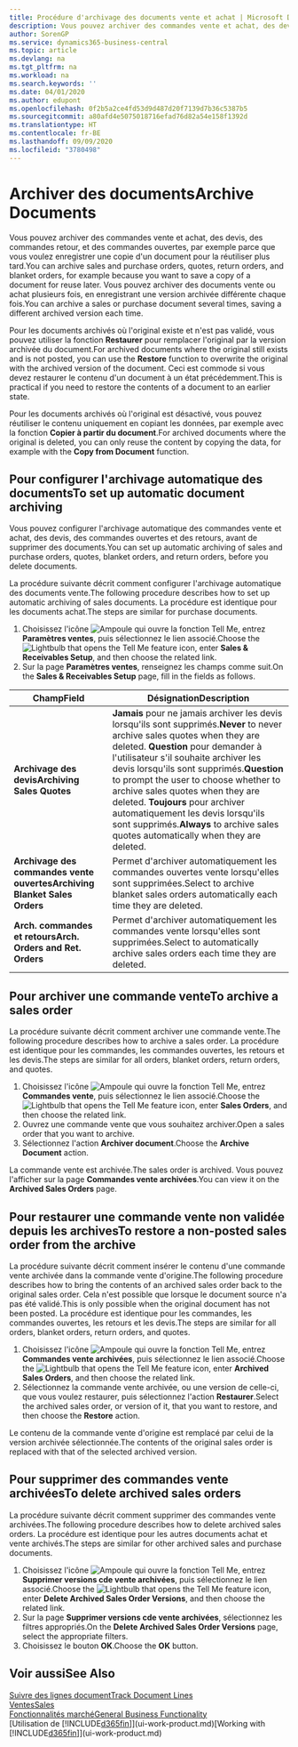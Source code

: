 ```yaml
---
title: Procédure d'archivage des documents vente et achat | Microsoft Docs
description: Vous pouvez archiver des commandes vente et achat, des devis, des retours et des commandes ouvertes, et vous pouvez utiliser le document archivé pour recréer le document d'origine.
author: SorenGP
ms.service: dynamics365-business-central
ms.topic: article
ms.devlang: na
ms.tgt_pltfrm: na
ms.workload: na
ms.search.keywords: ''
ms.date: 04/01/2020
ms.author: edupont
ms.openlocfilehash: 0f2b5a2ce4fd53d9d487d20f7139d7b36c5387b5
ms.sourcegitcommit: a80afd4e5075018716efad76d82a54e158f1392d
ms.translationtype: HT
ms.contentlocale: fr-BE
ms.lasthandoff: 09/09/2020
ms.locfileid: "3780498"
---
```

# <a name="archive-documents"></a><span data-ttu-id="a63f8-103">Archiver des documents</span><span class="sxs-lookup"><span data-stu-id="a63f8-103">Archive Documents</span></span>
<span data-ttu-id="a63f8-104">Vous pouvez archiver des commandes vente et achat, des devis, des commandes retour, et des commandes ouvertes, par exemple parce que vous voulez enregistrer une copie d'un document pour la réutiliser plus tard.</span><span class="sxs-lookup"><span data-stu-id="a63f8-104">You can archive sales and purchase orders, quotes, return orders, and blanket orders, for example because you want to save a copy of a document for reuse later.</span></span> <span data-ttu-id="a63f8-105">Vous pouvez archiver des documents vente ou achat plusieurs fois, en enregistrant une version archivée différente chaque fois.</span><span class="sxs-lookup"><span data-stu-id="a63f8-105">You can archive a sales or purchase document several times, saving a different archived version each time.</span></span>

<span data-ttu-id="a63f8-106">Pour les documents archivés où l'original existe et n'est pas validé, vous pouvez utiliser la fonction **Restaurer** pour remplacer l'original par la version archivée du document.</span><span class="sxs-lookup"><span data-stu-id="a63f8-106">For archived documents where the original still exists and is not posted, you can use the **Restore** function to overwrite the original with the archived version of the document.</span></span> <span data-ttu-id="a63f8-107">Ceci est commode si vous devez restaurer le contenu d'un document à un état précédemment.</span><span class="sxs-lookup"><span data-stu-id="a63f8-107">This is practical if you need to restore the contents of a document to an earlier state.</span></span>

<span data-ttu-id="a63f8-108">Pour les documents archivés où l'original est désactivé, vous pouvez réutiliser le contenu uniquement en copiant les données, par exemple avec la fonction **Copier à partir du document**.</span><span class="sxs-lookup"><span data-stu-id="a63f8-108">For archived documents where the original is deleted, you can only reuse the content by copying the data, for example with the **Copy from Document** function.</span></span>   

## <a name="to-set-up-automatic-document-archiving"></a><span data-ttu-id="a63f8-109">Pour configurer l'archivage automatique des documents</span><span class="sxs-lookup"><span data-stu-id="a63f8-109">To set up automatic document archiving</span></span>  
<span data-ttu-id="a63f8-110">Vous pouvez configurer l'archivage automatique des commandes vente et achat, des devis, des commandes ouvertes et des retours, avant de supprimer des documents.</span><span class="sxs-lookup"><span data-stu-id="a63f8-110">You can set up automatic archiving of sales and purchase orders, quotes, blanket orders, and return orders, before you delete documents.</span></span>

<span data-ttu-id="a63f8-111">La procédure suivante décrit comment configurer l'archivage automatique des documents vente.</span><span class="sxs-lookup"><span data-stu-id="a63f8-111">The following procedure describes how to set up automatic archiving of sales documents.</span></span> <span data-ttu-id="a63f8-112">La procédure est identique pour les documents achat.</span><span class="sxs-lookup"><span data-stu-id="a63f8-112">The steps are similar for purchase documents.</span></span>
1.  <span data-ttu-id="a63f8-113">Choisissez l'icône ![Ampoule qui ouvre la fonction Tell Me](media/ui-search/search_small.png "Dites-moi ce que vous voulez faire"), entrez **Paramètres ventes**, puis sélectionnez le lien associé.</span><span class="sxs-lookup"><span data-stu-id="a63f8-113">Choose the ![Lightbulb that opens the Tell Me feature](media/ui-search/search_small.png "Tell me what you want to do") icon, enter **Sales & Receivables Setup**, and then choose the related link.</span></span>
2. <span data-ttu-id="a63f8-114">Sur la page **Paramètres ventes**, renseignez les champs comme suit.</span><span class="sxs-lookup"><span data-stu-id="a63f8-114">On the **Sales & Receivables Setup** page, fill in the fields as follows.</span></span>

|<span data-ttu-id="a63f8-115">Champ</span><span class="sxs-lookup"><span data-stu-id="a63f8-115">Field</span></span>|<span data-ttu-id="a63f8-116">Désignation</span><span class="sxs-lookup"><span data-stu-id="a63f8-116">Description</span></span>|
|-----|-----------|
|<span data-ttu-id="a63f8-117">**Archivage des devis**</span><span class="sxs-lookup"><span data-stu-id="a63f8-117">**Archiving Sales Quotes**</span></span>|<span data-ttu-id="a63f8-118">**Jamais** pour ne jamais archiver les devis lorsqu'ils sont supprimés.</span><span class="sxs-lookup"><span data-stu-id="a63f8-118">**Never** to never archive sales quotes when they are deleted.</span></span> <span data-ttu-id="a63f8-119">**Question** pour demander à l'utilisateur s'il souhaite archiver les devis lorsqu'ils sont supprimés.</span><span class="sxs-lookup"><span data-stu-id="a63f8-119">**Question** to prompt the user to choose whether to archive sales quotes when they are deleted.</span></span> <span data-ttu-id="a63f8-120">**Toujours** pour archiver automatiquement les devis lorsqu'ils sont supprimés.</span><span class="sxs-lookup"><span data-stu-id="a63f8-120">**Always** to archive sales quotes automatically when they are deleted.</span></span>|
|<span data-ttu-id="a63f8-121">**Archivage des commandes vente ouvertes**</span><span class="sxs-lookup"><span data-stu-id="a63f8-121">**Archiving Blanket Sales Orders**</span></span>|<span data-ttu-id="a63f8-122">Permet d'archiver automatiquement les commandes ouvertes vente lorsqu'elles sont supprimées.</span><span class="sxs-lookup"><span data-stu-id="a63f8-122">Select to archive blanket sales orders automatically each time they are deleted.</span></span>|
|<span data-ttu-id="a63f8-123">**Arch. commandes et retours**</span><span class="sxs-lookup"><span data-stu-id="a63f8-123">**Arch. Orders and Ret. Orders**</span></span>|<span data-ttu-id="a63f8-124">Permet d'archiver automatiquement les commandes vente lorsqu'elles sont supprimées.</span><span class="sxs-lookup"><span data-stu-id="a63f8-124">Select to automatically archive sales orders each time they are deleted.</span></span>|

## <a name="to-archive-a-sales-order"></a><span data-ttu-id="a63f8-125">Pour archiver une commande vente</span><span class="sxs-lookup"><span data-stu-id="a63f8-125">To archive a sales order</span></span>
<span data-ttu-id="a63f8-126">La procédure suivante décrit comment archiver une commande vente.</span><span class="sxs-lookup"><span data-stu-id="a63f8-126">The following procedure describes how to archive a sales order.</span></span> <span data-ttu-id="a63f8-127">La procédure est identique pour les commandes, les commandes ouvertes, les retours et les devis.</span><span class="sxs-lookup"><span data-stu-id="a63f8-127">The steps are similar for all orders, blanket orders, return orders, and quotes.</span></span>

1.  <span data-ttu-id="a63f8-128">Choisissez l'icône ![Ampoule qui ouvre la fonction Tell Me](media/ui-search/search_small.png "Dites-moi ce que vous voulez faire"), entrez **Commandes vente**, puis sélectionnez le lien associé.</span><span class="sxs-lookup"><span data-stu-id="a63f8-128">Choose the ![Lightbulb that opens the Tell Me feature](media/ui-search/search_small.png "Tell me what you want to do") icon, enter **Sales Orders**, and then choose the related link.</span></span>  
2.  <span data-ttu-id="a63f8-129">Ouvrez une commande vente que vous souhaitez archiver.</span><span class="sxs-lookup"><span data-stu-id="a63f8-129">Open a sales order that you want to archive.</span></span>  
3.  <span data-ttu-id="a63f8-130">Sélectionnez l'action **Archiver document**.</span><span class="sxs-lookup"><span data-stu-id="a63f8-130">Choose the **Archive Document** action.</span></span>

<span data-ttu-id="a63f8-131">La commande vente est archivée.</span><span class="sxs-lookup"><span data-stu-id="a63f8-131">The sales order is archived.</span></span> <span data-ttu-id="a63f8-132">Vous pouvez l'afficher sur la page **Commandes vente archivées**.</span><span class="sxs-lookup"><span data-stu-id="a63f8-132">You can view it on the **Archived Sales Orders** page.</span></span>

## <a name="to-restore-a-non-posted-sales-order-from-the-archive"></a><span data-ttu-id="a63f8-133">Pour restaurer une commande vente non validée depuis les archives</span><span class="sxs-lookup"><span data-stu-id="a63f8-133">To restore a non-posted sales order from the archive</span></span>
<span data-ttu-id="a63f8-134">La procédure suivante décrit comment insérer le contenu d'une commande vente archivée dans la commande vente d'origine.</span><span class="sxs-lookup"><span data-stu-id="a63f8-134">The following procedure describes how to bring the contents of an archived sales order back to the original sales order.</span></span> <span data-ttu-id="a63f8-135">Cela n'est possible que lorsque le document source n'a pas été validé.</span><span class="sxs-lookup"><span data-stu-id="a63f8-135">This is only possible when the original document has not been posted.</span></span> <span data-ttu-id="a63f8-136">La procédure est identique pour les commandes, les commandes ouvertes, les retours et les devis.</span><span class="sxs-lookup"><span data-stu-id="a63f8-136">The steps are similar for all orders, blanket orders, return orders, and quotes.</span></span>

1. <span data-ttu-id="a63f8-137">Choisissez l'icône ![Ampoule qui ouvre la fonction Tell Me](media/ui-search/search_small.png "Dites-moi ce que vous voulez faire"), entrez **Commandes vente archivées**, puis sélectionnez le lien associé.</span><span class="sxs-lookup"><span data-stu-id="a63f8-137">Choose the ![Lightbulb that opens the Tell Me feature](media/ui-search/search_small.png "Tell me what you want to do") icon, enter **Archived Sales Orders**, and then choose the related link.</span></span>
2. <span data-ttu-id="a63f8-138">Sélectionnez la commande vente archivée, ou une version de celle-ci, que vous voulez restaurer, puis sélectionnez l'action **Restaurer**.</span><span class="sxs-lookup"><span data-stu-id="a63f8-138">Select the archived sales order, or version of it, that you want to restore, and then choose the **Restore** action.</span></span>  

<span data-ttu-id="a63f8-139">Le contenu de la commande vente d'origine est remplacé par celui de la version archivée sélectionnée.</span><span class="sxs-lookup"><span data-stu-id="a63f8-139">The contents of the original sales order is replaced with that of the selected archived version.</span></span>

## <a name="to-delete-archived-sales-orders"></a><span data-ttu-id="a63f8-140">Pour supprimer des commandes vente archivées</span><span class="sxs-lookup"><span data-stu-id="a63f8-140">To delete archived sales orders</span></span>
<span data-ttu-id="a63f8-141">La procédure suivante décrit comment supprimer des commandes vente archivées.</span><span class="sxs-lookup"><span data-stu-id="a63f8-141">The following procedure describes how to delete archived sales orders.</span></span> <span data-ttu-id="a63f8-142">La procédure est identique pour les autres documents achat et vente archivés.</span><span class="sxs-lookup"><span data-stu-id="a63f8-142">The steps are similar for other archived sales and purchase documents.</span></span>

1.  <span data-ttu-id="a63f8-143">Choisissez l'icône ![Ampoule qui ouvre la fonction Tell Me](media/ui-search/search_small.png "Dites-moi ce que vous voulez faire"), entrez **Supprimer versions cde vente archivées**, puis sélectionnez le lien associé.</span><span class="sxs-lookup"><span data-stu-id="a63f8-143">Choose the ![Lightbulb that opens the Tell Me feature](media/ui-search/search_small.png "Tell me what you want to do") icon, enter **Delete Archived Sales Order Versions**, and then choose the related link.</span></span>  
2.  <span data-ttu-id="a63f8-144">Sur la page **Supprimer versions cde vente archivées**, sélectionnez les filtres appropriés.</span><span class="sxs-lookup"><span data-stu-id="a63f8-144">On the **Delete Archived Sales Order Versions** page, select the appropriate filters.</span></span>  
3.  <span data-ttu-id="a63f8-145">Choisissez le bouton **OK**.</span><span class="sxs-lookup"><span data-stu-id="a63f8-145">Choose the **OK** button.</span></span>

## <a name="see-also"></a><span data-ttu-id="a63f8-146">Voir aussi</span><span class="sxs-lookup"><span data-stu-id="a63f8-146">See Also</span></span>
[<span data-ttu-id="a63f8-147">Suivre des lignes document</span><span class="sxs-lookup"><span data-stu-id="a63f8-147">Track Document Lines</span></span>](across-how-to-track-document-lines.md)  
[<span data-ttu-id="a63f8-148">Ventes</span><span class="sxs-lookup"><span data-stu-id="a63f8-148">Sales</span></span>](sales-manage-sales.md)  
[<span data-ttu-id="a63f8-149">Fonctionnalités marché</span><span class="sxs-lookup"><span data-stu-id="a63f8-149">General Business Functionality</span></span>](ui-across-business-areas.md)  
<span data-ttu-id="a63f8-150">[Utilisation de [!INCLUDE[d365fin](includes/d365fin_md.md)]](ui-work-product.md)</span><span class="sxs-lookup"><span data-stu-id="a63f8-150">[Working with [!INCLUDE[d365fin](includes/d365fin_md.md)]](ui-work-product.md)</span></span>

